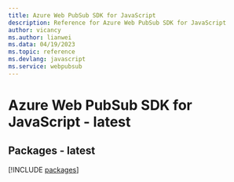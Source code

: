 ```yaml
---
title: Azure Web PubSub SDK for JavaScript
description: Reference for Azure Web PubSub SDK for JavaScript
author: vicancy
ms.author: lianwei
ms.data: 04/19/2023
ms.topic: reference
ms.devlang: javascript
ms.service: webpubsub
---
```

# Azure Web PubSub SDK for JavaScript - latest
## Packages - latest
[!INCLUDE [packages](web-pubsub-index.md)]
